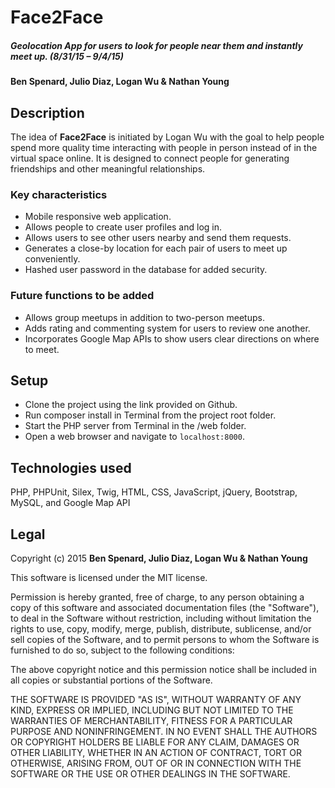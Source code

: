 # Face2Face

##### Geolocation App for users to look for people near them and instantly meet up. (8/31/15 – 9/4/15)

#### Ben Spenard, Julio Diaz, Logan Wu & Nathan Young

## Description

The idea of **Face2Face** is initiated by Logan Wu with the goal to help people spend more quality time interacting with people in person instead of in the virtual space online. It is designed to connect people for generating friendships and other meaningful relationships.

### Key characteristics
* Mobile responsive web application.
* Allows people to create user profiles and log in.
* Allows users to see other users nearby and send them requests.
* Generates a close-by location for each pair of users to meet up conveniently.
* Hashed user password in the database for added security.

### Future functions to be added
* Allows group meetups in addition to two-person meetups.
* Adds rating and commenting system for users to review one another.
* Incorporates Google Map APIs to show users clear directions on where to meet.

## Setup
* Clone the project using the link provided on Github.
* Run composer install in Terminal from the project root folder.
* Start the PHP server from Terminal in the /web folder.
* Open a web browser and navigate to ```localhost:8000```.

## Technologies used

PHP, PHPUnit, Silex, Twig, HTML, CSS, JavaScript, jQuery, Bootstrap, MySQL, and Google Map API

## Legal

Copyright (c) 2015 **Ben Spenard, Julio Diaz, Logan Wu & Nathan Young**

This software is licensed under the MIT license.

Permission is hereby granted, free of charge, to any person obtaining a copy
of this software and associated documentation files (the "Software"), to deal
in the Software without restriction, including without limitation the rights
to use, copy, modify, merge, publish, distribute, sublicense, and/or sell
copies of the Software, and to permit persons to whom the Software is
furnished to do so, subject to the following conditions:

The above copyright notice and this permission notice shall be included in
all copies or substantial portions of the Software.

THE SOFTWARE IS PROVIDED "AS IS", WITHOUT WARRANTY OF ANY KIND, EXPRESS OR
IMPLIED, INCLUDING BUT NOT LIMITED TO THE WARRANTIES OF MERCHANTABILITY,
FITNESS FOR A PARTICULAR PURPOSE AND NONINFRINGEMENT. IN NO EVENT SHALL THE
AUTHORS OR COPYRIGHT HOLDERS BE LIABLE FOR ANY CLAIM, DAMAGES OR OTHER
LIABILITY, WHETHER IN AN ACTION OF CONTRACT, TORT OR OTHERWISE, ARISING FROM,
OUT OF OR IN CONNECTION WITH THE SOFTWARE OR THE USE OR OTHER DEALINGS IN
THE SOFTWARE.
